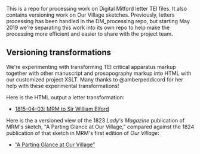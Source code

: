 This is a repo for processing work on Digital Mitford letter TEI files. 
It also contains versioning work on Our Village sketches.
Previously, letters processing has been handled in the DM_processing repo, but starting May 2019 we're separating this work into its own repo to help make the processing more efficient and easier to share with the project team.

## Versioning transformations 
We're experimenting with transforming TEI critical apparatus markup together with other manuscript and prosopography markup into HTML with our customized project XSLT. Many thanks to @amberpeddicord for her help with these experimental transformations! 

Here is the HTML output a letter transformation:
* [1815-04-03: MRM to Sir William Elford](AppCrit-1815-04-03_Elford/1815-04-03_Elford_ac.html)

Here is the a versioned view of the 1823 *Lady's Magazine* publication of MRM's sketch, "A Parting Glance at Our Village," compared against the 1824 publication of that sketch in MRM's first edition of *Our Village*:
* [”A Parting Glance at Our Village”](AppCrit-OV/PartingGlance-versioned.html)

